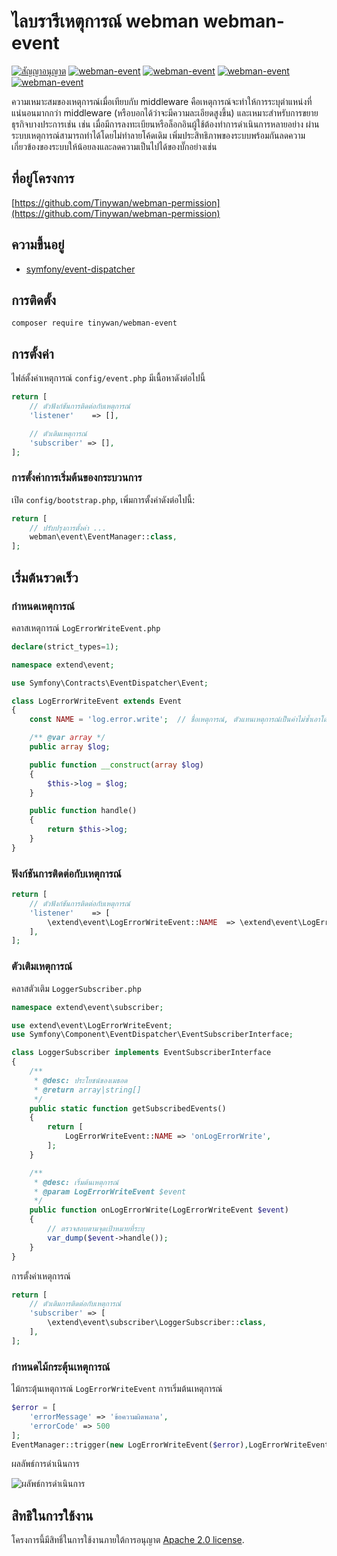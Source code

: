 # ไลบรารีเหตุการณ์ webman webman-event

[![สัญญาอนุญาต](https://img.shields.io/github/license/Tinywan/webman-event)]()
[![webman-event](https://img.shields.io/github/v/release/tinywan/webman-event?include_prereleases)]()
[![webman-event](https://img.shields.io/badge/build-passing-brightgreen.svg)]()
[![webman-event](https://img.shields.io/github/last-commit/tinywan/webman-event/main)]()
[![webman-event](https://img.shields.io/github/v/tag/tinywan/webman-event?color=ff69b4)]()

ความเหมาะสมของเหตุการณ์เมื่อเทียบกับ middleware คือเหตุการณ์จะทำให้การระบุตำแหน่งที่แน่นอนมากกว่า middleware (หรือบอกได้ว่าจะมีความละเอียดสูงขึ้น) และเหมาะสำหรับการขยายธุรกิจบางประการเช่น เช่น เมื่อมีการลงทะเบียนหรือล็อกอินผู้ใช้ต้องทำการดำเนินการหลายอย่าง ผ่านระบบเหตุการณ์สามารถทำได้โดยไม่ทำลายโค้ดเดิม เพิ่มประสิทธิภาพของระบบพร้อมกันลดความเกี่ยวข้องของระบบให้น้อยลงและลดความเป็นไปได้ของบั๊กอย่างเช่น

## ที่อยู่โครงการ

[https://github.com/Tinywan/webman-permission](https://github.com/Tinywan/webman-permission)

## ความขึ้นอยู่

- [symfony/event-dispatcher](https://github.com/symfony/event-dispatcher)

## การติดตั้ง

```shell script
composer require tinywan/webman-event
```
## การตั้งค่า

ไฟล์ตั้งค่าเหตุการณ์ `config/event.php` มีเนื้อหาดังต่อไปนี้

```php
return [
    // ตัวฟังก์ชันการติดต่อกับเหตุการณ์
    'listener'    => [],

    // ตัวเติมเหตุการณ์
    'subscriber' => [],
];
```
### การตั้งค่าการเริ่มต้นของกระบวนการ

เปิด `config/bootstrap.php`, เพิ่มการตั้งค่าดังต่อไปนี้:

```php
return [
    // ปรับปรุงการตั้งค่า ...
    webman\event\EventManager::class,
];
```
## เริ่มต้นรวดเร็ว

### กำหนดเหตุการณ์

คลาสเหตุการณ์ `LogErrorWriteEvent.php`

```php
declare(strict_types=1);

namespace extend\event;

use Symfony\Contracts\EventDispatcher\Event;

class LogErrorWriteEvent extends Event
{
    const NAME = 'log.error.write';  // ชื่อเหตุการณ์, ตัวแทนเหตุการณ์เป็นค่าไม่ซ้ำเอาโดยสิ้นเชิง

    /** @var array */
    public array $log;

    public function __construct(array $log)
    {
        $this->log = $log;
    }

    public function handle()
    {
        return $this->log;
    }
}
```

### ฟังก์ชันการติดต่อกับเหตุการณ์

```php
return [
    // ตัวฟังก์ชันการติดต่อกับเหตุการณ์
    'listener'    => [
        \extend\event\LogErrorWriteEvent::NAME  => \extend\event\LogErrorWriteEvent::class,
    ],
];
```

### ตัวเติมเหตุการณ์

คลาสตัวเติม `LoggerSubscriber.php`

```php
namespace extend\event\subscriber;

use extend\event\LogErrorWriteEvent;
use Symfony\Component\EventDispatcher\EventSubscriberInterface;

class LoggerSubscriber implements EventSubscriberInterface
{
    /**
     * @desc: ประโยชน์ของเมธอด
     * @return array|string[]
     */
    public static function getSubscribedEvents()
    {
        return [
            LogErrorWriteEvent::NAME => 'onLogErrorWrite',
        ];
    }

    /**
     * @desc: เริ่มต้นเหตุการณ์
     * @param LogErrorWriteEvent $event
     */
    public function onLogErrorWrite(LogErrorWriteEvent $event)
    {
        // ตรวจสอบตามจุดเป้าหมายที่ระบุ
        var_dump($event->handle());
    }
}
```

การตั้งค่าเหตุการณ์
```php
return [
    // ตัวเติมการติดต่อกับเหตุการณ์
    'subscriber' => [
        \extend\event\subscriber\LoggerSubscriber::class,
    ],
];
```

### กำหนดไม้กระตุ้นเหตุการณ์

ไม้กระตุ้นเหตุการณ์ `LogErrorWriteEvent` การเริ่มต้นเหตุการณ์

```php
$error = [
    'errorMessage' => 'ข้อความผิดพลาด',
    'errorCode' => 500
];
EventManager::trigger(new LogErrorWriteEvent($error),LogErrorWriteEvent::NAME);
```

ผลลัพธ์การดำเนินการ

![ผลัพธ์การดำเนินการ](./trigger.png)

## สิทธิในการใช้งาน

โครงการนี้มีสิทธิ์ในการใช้งานภายใต้การอนุญาต [Apache 2.0 license](LICENSE).
